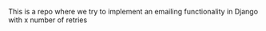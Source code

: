This is a repo where we try to implement an emailing functionality in Django with x number of retries
